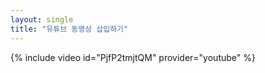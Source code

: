 ```yaml
---
layout: single
title: "유튜브 동영상 삽입하기" 
---
```

{% include video id="PjfP2tmjtQM" provider="youtube" %}
